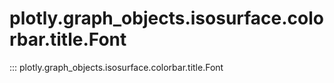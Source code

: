 # plotly.graph_objects.isosurface.colorbar.title.Font

::: plotly.graph_objects.isosurface.colorbar.title.Font
